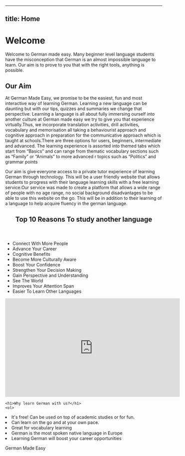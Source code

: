 
---
title: Home
---

<html>
<body>
<html lang="en">
<head>
  <h1>Welcome</h1>
<p>Welcome to German made easy. Many beginner level language students have the misconception that German is an almost impossible language to learn. Our aim is to prove to you that with the right tools, anything is possible.</p>




</head>
<body>

<h2>Our Aim</h2>
<p>At German Made Easy, we promise to be the easiest, fun and most interactive way of learning German. Learning a new language can be daunting but with our tips, quizzes and summaries we change that perspective. Learning a language is all about fully immersing ourself into another culture at German made easy we try to give you that experience virtually.Thus, we incorporate translation activities, drill activities, vocabulary and memorisation all taking a behaviourist approach and cognitive approach in preparation for the communicative approach which is taught at schools.There are three options for users, beginners, intermediate and advanced. The learning experience is assorted into themed tabs which start from “Basics” and can range from thematic vocabulary sections such as “Family” or “Animals” to more advanced r topics such as “Politics” and grammar points   </p>
<p>Our aim is give everyone access to a private tutor experience of learning German through technology. This will be a user friendly website that allows students to progress with their language learning skills with a  free learning service.Our service was made to create a platform that allows a wide range of people with no age range, no social background disadvantages to be able to use this website on the go. This will be in addition to their learning of a language to help acquire fluency in the german language. </p>

<header>
  <h2>Top 10 Reasons To study another language</h2>
</header>

<section>
 
  
 <ul>
  <li>Connect With More People</li>
  
  <li>Advance Your Career</li>
  
  <li>Cognitive Benefits</li>
  
  <li>Become More Culturally Aware</li>
  
  <li>Boost Your Confidence</li>
  
  <li>Strengthen Your Decision Making</li>
  
  <li>Gain Perspective and Understanding</li>
  
  <li>See The World</li>
  
  <li>Improves Your Attention Span</li>
  
  <li>Easier To Learn Other Languages</li>
  
</ul>  
</section>
<iframe width="560" height="315" src="https://www.youtube.com/embed/MMmOLN5zBLY" title="YouTube video player" frameborder="0" allow="accelerometer; autoplay; clipboard-write; encrypted-media; gyroscope; picture-in-picture" allowfullscreen></iframe>

 <article>
 
    <h1>Why learn German with us?</h1>
    <ol>
  <li>It's free! Can be used on top of academic studies or for fun.</li>
  <li>Can learn on the go and at your own pace.</li>
  <li>Great for vocabulary learning</li>
  <li>German is the most spoken native language in Europe</li>
  <li>Learning German will boost your career opportunities</li>
</ol>
  </article>

<footer>
  <p>German Made Easy</p>
</footer>

</body>
</html>





